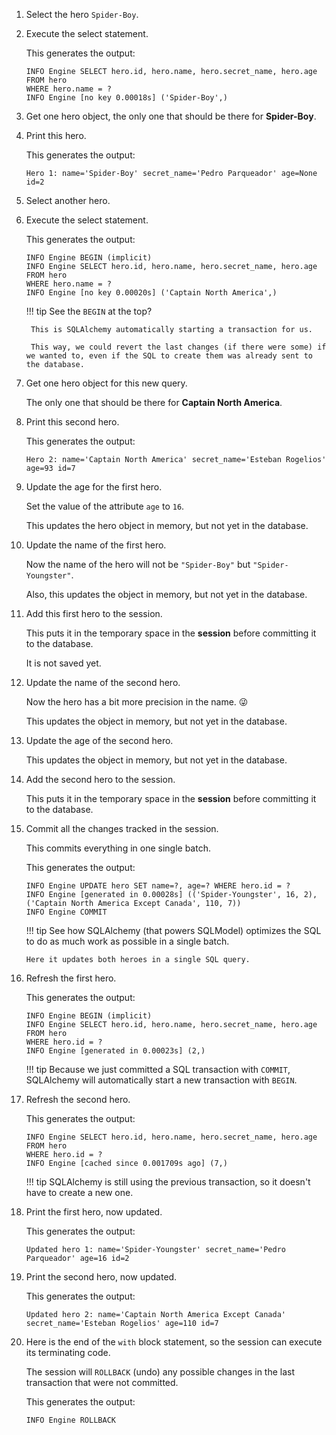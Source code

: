 1. Select the hero `Spider-Boy`.

2. Execute the select statement.

    This generates the output:

    ```
    INFO Engine SELECT hero.id, hero.name, hero.secret_name, hero.age
    FROM hero
    WHERE hero.name = ?
    INFO Engine [no key 0.00018s] ('Spider-Boy',)
    ```

3. Get one hero object, the only one that should be there for **Spider-Boy**.

4. Print this hero.

    This generates the output:

    ```
    Hero 1: name='Spider-Boy' secret_name='Pedro Parqueador' age=None id=2
    ```

5. Select another hero.

6. Execute the select statement.

    This generates the output:

    ```
    INFO Engine BEGIN (implicit)
    INFO Engine SELECT hero.id, hero.name, hero.secret_name, hero.age
    FROM hero
    WHERE hero.name = ?
    INFO Engine [no key 0.00020s] ('Captain North America',)
    ```

    !!! tip
        See the `BEGIN` at the top?

        This is SQLAlchemy automatically starting a transaction for us.

        This way, we could revert the last changes (if there were some) if we wanted to, even if the SQL to create them was already sent to the database.

7. Get one hero object for this new query.

    The only one that should be there for **Captain North America**.

8. Print this second hero.

    This generates the output:

    ```
    Hero 2: name='Captain North America' secret_name='Esteban Rogelios' age=93 id=7
    ```

9. Update the age for the first hero.

    Set the value of the attribute `age` to `16`.

    This updates the hero object in memory, but not yet in the database.

10. Update the name of the first hero.

    Now the name of the hero will not be `"Spider-Boy"` but `"Spider-Youngster"`.

    Also, this updates the object in memory, but not yet in the database.

11. Add this first hero to the session.

    This puts it in the temporary space in the **session** before committing it to the database.

    It is not saved yet.

12. Update the name of the second hero.

    Now the hero has a bit more precision in the name. 😜

    This updates the object in memory, but not yet in the database.

13. Update the age of the second hero.

    This updates the object in memory, but not yet in the database.

14. Add the second hero to the session.

    This puts it in the temporary space in the **session** before committing it to the database.

15. Commit all the changes tracked in the session.

    This commits everything in one single batch.

    This generates the output:

    ```
    INFO Engine UPDATE hero SET name=?, age=? WHERE hero.id = ?
    INFO Engine [generated in 0.00028s] (('Spider-Youngster', 16, 2), ('Captain North America Except Canada', 110, 7))
    INFO Engine COMMIT
    ```

    !!! tip
        See how SQLAlchemy (that powers SQLModel) optimizes the SQL to do as much work as possible in a single batch.

        Here it updates both heroes in a single SQL query.

16. Refresh the first hero.

    This generates the output:

    ```
    INFO Engine BEGIN (implicit)
    INFO Engine SELECT hero.id, hero.name, hero.secret_name, hero.age
    FROM hero
    WHERE hero.id = ?
    INFO Engine [generated in 0.00023s] (2,)
    ```

    !!! tip
        Because we just committed a SQL transaction with `COMMIT`, SQLAlchemy will automatically start a new transaction with `BEGIN`.

17. Refresh the second hero.

    This generates the output:

    ```
    INFO Engine SELECT hero.id, hero.name, hero.secret_name, hero.age
    FROM hero
    WHERE hero.id = ?
    INFO Engine [cached since 0.001709s ago] (7,)
    ```

    !!! tip
        SQLAlchemy is still using the previous transaction, so it doesn't have to create a new one.

18. Print the first hero, now updated.

    This generates the output:

    ```
    Updated hero 1: name='Spider-Youngster' secret_name='Pedro Parqueador' age=16 id=2
    ```

19. Print the second hero, now updated.

    This generates the output:

    ```
    Updated hero 2: name='Captain North America Except Canada' secret_name='Esteban Rogelios' age=110 id=7
    ```

20. Here is the end of the `with` block statement, so the session can execute its terminating code.

    The session will `ROLLBACK` (undo) any possible changes in the last transaction that were not committed.

    This generates the output:

    ```
    INFO Engine ROLLBACK
    ```
